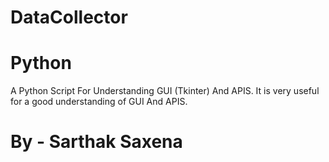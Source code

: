 # DataCollector
# Python
A Python Script For Understanding GUI (Tkinter) And APIS.
It is very useful for a good understanding of GUI And APIS.
# By - Sarthak Saxena
